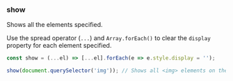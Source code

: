 ### show

Shows all the elements specified.

Use the spread operator (`...`) and `Array.forEach()` to clear the `display` property for each element specified.

```js
const show = (...el) => [...el].forEach(e => e.style.display = '');
```

```js
show(document.querySelector('img')); // Shows all <img> elements on the page
```
